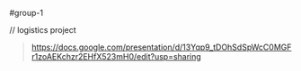 #group-1

// logistics project
> https://docs.google.com/presentation/d/13Yqp9_tDOhSdSpWcC0MGFr1zoAEKchzr2EHfX523mH0/edit?usp=sharing
